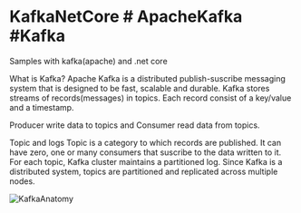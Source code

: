 # KafkaNetCore # ApacheKafka #Kafka
Samples with kafka(apache) and .net core

What is Kafka?
    Apache Kafka is a distributed publish-suscribe messaging system that is designed to be fast, scalable and durable.
    Kafka stores streams of records(messages) in topics. Each record consist of a key/value and a timestamp.

Producer write data to topics and Consumer read data from topics.

Topic and logs
    Topic is a category to which records are published. It can have zero, one or many consumers that suscribe to the data written to it.
    For each topic, Kafka cluster maintains a partitioned log. Since Kafka is a distributed system, topics are partitioned and replicated across multiple nodes.

![KafkaAnatomy](Images/Anatomy.png.jpg)
